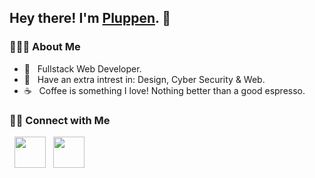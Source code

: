 <h2> Hey there! I'm <a href="https://pluppen.com" target="_blank">Pluppen</a>. 👋</h2>

<h3> 👨🏻‍💻 About Me </h3>

- 💼 &nbsp; Fullstack Web Developer.
- 🌱 &nbsp; Have an extra intrest in: Design, Cyber Security & Web.
- ☕ &nbsp; Coffee is something I love! Nothing better than a good espresso.

<h3> 🤝🏻 Connect with Me </h3>

<p align="left">
&nbsp; <a href="https://www.linkedin.com/in/elias-juremalm-a399141a1/" target="_blank" rel="noopener noreferrer"><img src="https://img.icons8.com/plasticine/100/000000/linkedin.png" width="50" /></a>
&nbsp; <a href="mailto:elias@assedon.se" target="_blank" rel="noopener noreferrer"><img src="https://img.icons8.com/plasticine/100/000000/gmail.png"  width="50" /></a>
</p>
